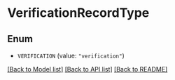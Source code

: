 # VerificationRecordType

## Enum


* `VERIFICATION` (value: `"verification"`)


[[Back to Model list]](../README.md#documentation-for-models) [[Back to API list]](../README.md#documentation-for-api-endpoints) [[Back to README]](../README.md)


